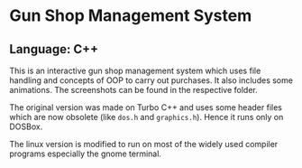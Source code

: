 # Gun Shop Management System
## Language: C++

This is an interactive gun shop management system which uses file handling and concepts of OOP to carry out purchases.
It also includes some animations.
The screenshots can be found in the respective folder.

The original version was made on Turbo C++ and uses some header files which are now obsolete (like `dos.h` and `graphics.h`).
Hence it runs only on DOSBox.

The linux version is modified to run on most of the widely used compiler programs especially the gnome terminal.
